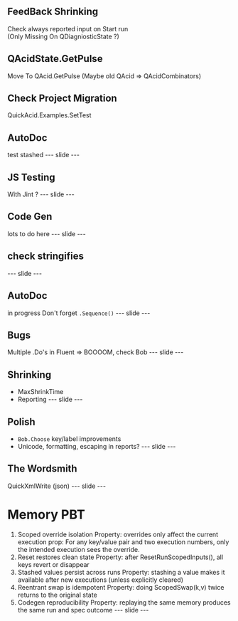 ## FeedBack Shrinking 
Check always reported input on Start run  
(Only Missing On QDiagniosticState ?)
## QAcidState.GetPulse
Move To QAcid.GetPulse 
(Maybe old QAcid => QAcidCombinators)
## Check Project Migration
QuickAcid.Examples.SetTest
## AutoDoc  
test stashed
--- slide ---
## JS Testing
With Jint ? 
--- slide ---
## Code Gen  
lots to do here
--- slide ---
## check stringifies
--- slide ---
## AutoDoc  
in progress
Don't forget `.Sequence()`
--- slide ---
## Bugs  
Multiple .Do's in Fluent => BOOOOM, check Bob
--- slide ---
## Shrinking
 - MaxShrinkTime
 - Reporting
--- slide ---
## Polish
- `Bob.Choose` key/label improvements  
- Unicode, formatting, escaping in reports?
--- slide ---
## The Wordsmith
QuickXmlWrite (json)
--- slide ---
# Memory PBT
1. Scoped override isolation
Property: overrides only affect the current execution
prop: For any key/value pair and two execution numbers,
only the intended execution sees the override.
2. Reset restores clean state
Property: after ResetRunScopedInputs(), all keys revert or disappear
3. Stashed values persist across runs
Property: stashing a value makes it available after new executions (unless explicitly cleared)
4. Reentrant swap is idempotent
Property: doing ScopedSwap(k,v) twice returns to the original state
5. Codegen reproducibility
Property: replaying the same memory produces the same run and spec outcome
--- slide ---